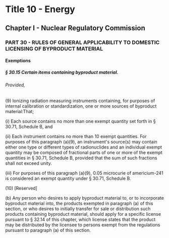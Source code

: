 
# Title 10 - Energy
## Chapter I - Nuclear Regulatory Commission
### PART 30 - RULES OF GENERAL APPLICABILITY TO DOMESTIC LICENSING OF BYPRODUCT MATERIAL
#### Exemptions
##### § 30.15 Certain items containing byproduct material.
###### Provided,

(9) Ionizing radiation measuring instruments containing, for purposes of internal calibration or standardization, one or more sources of byproduct material:That;

(i) Each source contains no more than one exempt quantity set forth in § 30.71, Schedule B, and

(ii) Each instrument contains no more than 10 exempt quantities. For purposes of this paragraph (a)(9), an instrument's source(s) may contain either one type or different types of radionuclides and an individual exempt quantity may be composed of fractional parts of one or more of the exempt quantities in § 30.71, Schedule B, provided that the sum of such fractions shall not exceed unity.

(iii) For purposes of this paragraph (a)(9), 0.05 microcurie of americium-241 is considered an exempt quantity under § 30.71, Schedule B.

(10) [Reserved]

(b) Any person who desires to apply byproduct material to, or to incorporate byproduct material into, the products exempted in paragraph (a) of this section, or who desires to initially transfer for sale or distribution such products containing byproduct material, should apply for a specific license pursuant to § 32.14 of this chapter, which license states that the product may be distributed by the licensee to persons exempt from the regulations pursuant to paragraph (a) of this section.
